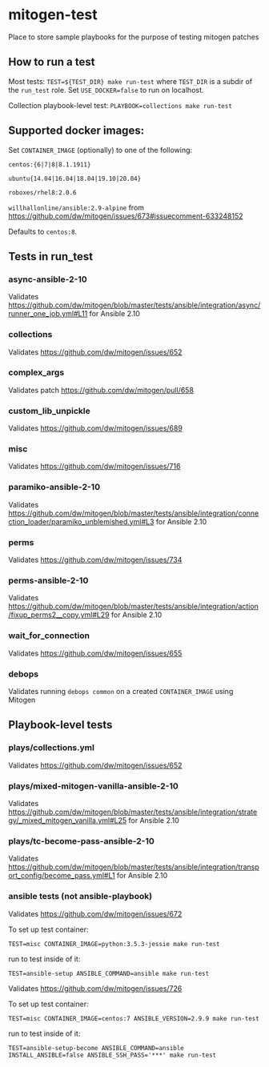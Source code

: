 # mitogen-test
Place to store sample playbooks for the purpose of testing mitogen patches

## How to run a test
Most tests: `TEST=${TEST_DIR} make run-test` where `TEST_DIR` is a subdir of the `run_test` role.
Set `USE_DOCKER=false` to run on localhost.

Collection playbook-level test:
`PLAYBOOK=collections make run-test`


## Supported docker images:
Set `CONTAINER_IMAGE` (optionally) to one of the following:

`centos:{6|7|8|8.1.1911}`

`ubuntu{14.04|16.04|18.04|19.10|20.04}`

`roboxes/rhel8:2.0.6`

`willhallonline/ansible:2.9-alpine` from https://github.com/dw/mitogen/issues/673#issuecomment-633248152

Defaults to `centos:8`.


## Tests in run_test

### async-ansible-2-10
Validates https://github.com/dw/mitogen/blob/master/tests/ansible/integration/async/runner_one_job.yml#L11 for Ansible 2.10

### collections
Validates https://github.com/dw/mitogen/issues/652

### complex_args
Validates patch https://github.com/dw/mitogen/pull/658

### custom_lib_unpickle
Validates https://github.com/dw/mitogen/issues/689

### misc
Validates https://github.com/dw/mitogen/issues/716

### paramiko-ansible-2-10
Validates https://github.com/dw/mitogen/blob/master/tests/ansible/integration/connection_loader/paramiko_unblemished.yml#L3 for Ansible 2.10

### perms
Validates https://github.com/dw/mitogen/issues/734

### perms-ansible-2-10
Validates https://github.com/dw/mitogen/blob/master/tests/ansible/integration/action/fixup_perms2__copy.yml#L29 for Ansible 2.10

### wait_for_connection
Validates https://github.com/dw/mitogen/issues/655

### debops
Validates running `debops common` on a created `CONTAINER_IMAGE` using Mitogen

## Playbook-level tests

### plays/collections.yml
Validates https://github.com/dw/mitogen/issues/652

### plays/mixed-mitogen-vanilla-ansible-2-10
Validates https://github.com/dw/mitogen/blob/master/tests/ansible/integration/strategy/_mixed_mitogen_vanilla.yml#L25 for Ansible 2.10

### plays/tc-become-pass-ansible-2-10
Validates https://github.com/dw/mitogen/blob/master/tests/ansible/integration/transport_config/become_pass.yml#L1 for Ansible 2.10

### ansible tests (not ansible-playbook)
Validates https://github.com/dw/mitogen/issues/672

To set up test container:
```
TEST=misc CONTAINER_IMAGE=python:3.5.3-jessie make run-test
```
run to test inside of it:
```
TEST=ansible-setup ANSIBLE_COMMAND=ansible make run-test
```

Validates https://github.com/dw/mitogen/issues/726

To set up test container:
```
TEST=misc CONTAINER_IMAGE=centos:7 ANSIBLE_VERSION=2.9.9 make run-test
```
run to test inside of it:
```
TEST=ansible-setup-become ANSIBLE_COMMAND=ansible INSTALL_ANSIBLE=false ANSIBLE_SSH_PASS='***' make run-test
```
